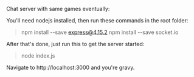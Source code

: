 Chat server with same games eventually:

You'll need nodejs installed, then run these commands in the root folder:

> npm install --save express@4.15.2
> npm install --save socket.io

After that's done, just run this to get the server started:

> node index.js

Navigate to http://localhost:3000 and you're gravy.